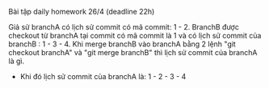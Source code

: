 Bài tập daily homework 26/4 (deadline 22h)

Giả sử branchA có lịch sử commit có mã commit: 1 - 2. 
BranchB được checkout từ branchA tại commit có mã commit là 1 
và có lịch sử commit của branchB : 1 - 3 - 4. Khi merge branchB vào branchA bằng 
2 lệnh "git checkout branchA" và "git merge branchB" thì lịch sử commit của branchA là gì.

- Khi đó lịch sử commit của branchA là: 1 - 2 - 3 - 4